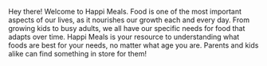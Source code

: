 Hey there! Welcome to Happi Meals. Food is one of the most important aspects of our lives, as it nourishes our growth each and every day. From growing kids to busy adults, we all have our specific needs for food that adapts over time. Happi Meals is your resource to understanding what foods are best for your needs, no matter what age you are. Parents and kids alike can find something in store for them!
